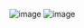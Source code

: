![image](https://github.com/bhdrasl00/Rock-Paper-Scissors-Game-in-HTML-CSS---JavaScript/assets/159437478/b2bf4062-9748-4b6c-8955-3be1e74413f6)
![image](https://github.com/bhdrasl00/Rock-Paper-Scissors-Game-in-HTML-CSS---JavaScript/assets/159437478/95a5a0d3-30f1-4d74-b406-486b7223139c)
